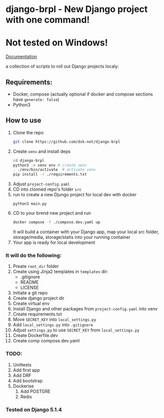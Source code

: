 # django-brpl - New Django project with one command!

# Not tested on Windows! 
[Documentation](https://dvk-net.github.io/django-brpl/)

a collection of scripts to roll out Django projects localy:

## Requirements:
 - Docker, compose (actually optional if docker and compose sections have `generate: false`)
 - Python3

## How to use

1. Clone the repo
    ```bash
    git clone https://github.com/dvk-net/django-brpl
    ```
1. Create `venv` and install deps
    ```bash
    cd django-brpl
    python3 -m venv env # create venv
    . ./env/bin/activate  # activate venv
    pip install -r ./requirements.txt
    ```
1. Adjust `project-config.yaml`
1. CD into clonned repo's folder `src`
1. run to create a new Djungo project for local dev with docker
    ```python3
    python3 main.py
    ```
1. CD to your brend new project and run
    ```bash
    docker compose -f ./compose.dev.yaml up
    ```
    It will build a container with your Django app, map your local src folder, storage/media, storage/statis into your running container
1. Your app is ready for local development


### It will do the following:

1. Preate `root_dir` folder
1. Create using Jinja2 templates in `templates` dir:
    - .gitignore
    - README
    - LICENSE
1. Initiate a git repo
1. Create django project dir
1. Create virtual env
1. Install Django and other packages from `project-config.yaml` into venv
1. Create requirements.txt
1. Move `SECRET_KEY` into `local_settings.py`
1. Add `local_settings.py` into `.gitignore`
1. Adjust `settings.py` to use `SECRET_KEY` from `local_settings.py`
1. Create Dockerfile.dev
1. Create comp compose.dev.yaml

### TODO:


1. Unittests
1. Add first app
1. Add DRF
1. Add bootstrap
1. Dockerise 
    1. Add POSTGRE
    1. Redis

### Tested on Django 5.1.4
